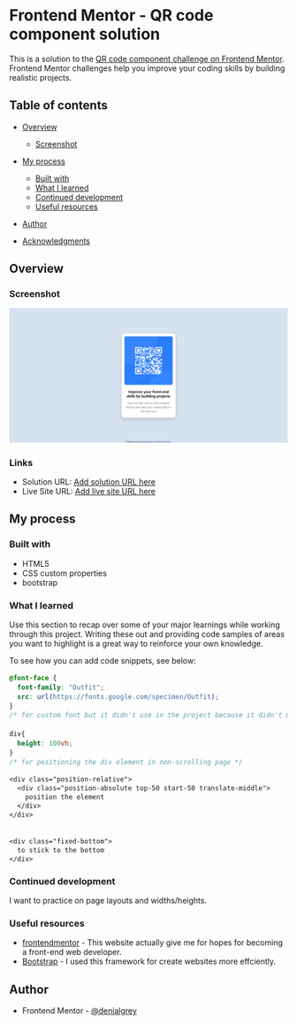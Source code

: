 # Frontend Mentor - QR code component solution

This is a solution to the [QR code component challenge on Frontend Mentor](https://www.frontendmentor.io/challenges/qr-code-component-iux_sIO_H). Frontend Mentor challenges help you improve your coding skills by building realistic projects. 

## Table of contents

- [Overview](#overview)
  - [Screenshot](#screenshot)
 
- [My process](#my-process)
  - [Built with](#built-with)
  - [What I learned](#what-i-learned)
  - [Continued development](#continued-development)
  - [Useful resources](#useful-resources)
- [Author](#author)
- [Acknowledgments](#acknowledgments)

## Overview

### Screenshot

![](screenshot.png)

### Links

- Solution URL: [Add solution URL here](https://your-solution-url.com)
- Live Site URL: [Add live site URL here](https://your-live-site-url.com)

## My process

### Built with

- HTML5
- CSS custom properties
- bootstrap

### What I learned

Use this section to recap over some of your major learnings while working through this project. Writing these out and providing code samples of areas you want to highlight is a great way to reinforce your own knowledge.

To see how you can add code snippets, see below:

```css
@font-face {
  font-family: "Outfit";
  src: url(https://fonts.google.com/specimen/Outfit);
}
/* for custom font but it didn't use in the project because it didn't match the design. */

div{
  height: 100vh;
}
/* for positioning the div element in non-scrolling page */

```

```bootstrap
<div class="position-relative">
  <div class="position-absolute top-50 start-50 translate-middle">
    position the element
  </div>
</div>


<div class="fixed-bottom">
  to stick to the bottom
</div>

```

### Continued development

I want to practice on page layouts and widths/heights. 

### Useful resources

- [frontendmentor](https://www.frontendmentor.io/challenges) - This website actually give me for hopes for becoming a front-end web developer.
- [Bootstrap](https://getbootstrap.com/) - I used this framework for create websites more effciently.

## Author

- Frontend Mentor - [@denialgrey](https://www.frontendmentor.io/profile/denialgrey)



